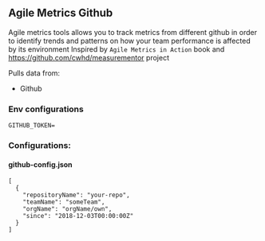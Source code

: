 ## Agile Metrics Github

Agile metrics tools allows you to track metrics from different github in order to identify trends and patterns on how
your team performance is affected by its environment Inspired by `Agile Metrics in Action` book
and https://github.com/cwhd/measurementor project

Pulls data from:

- Github


### Env configurations

````
GITHUB_TOKEN=
````

### Configurations:



#### github-config.json

````
[
  {
    "repositoryName": "your-repo",
    "teamName": "someTeam",
    "orgName": "orgName/own",
    "since": "2018-12-03T00:00:00Z"
  }
]
````